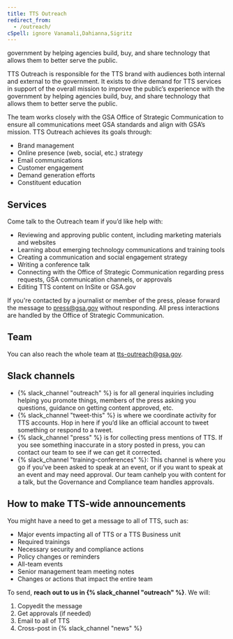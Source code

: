 ```yaml
---
title: TTS Outreach
redirect_from:
  - /outreach/
cSpell: ignore Vanamali,Dahianna,Sigritz
---
```


government by helping agencies build, buy, and share technology that allows them
to better serve the public.


TTS Outreach is responsible for the TTS brand with audiences both internal and external to the government. It exists to drive demand for TTS services in support of the overall mission to improve the public’s experience with the government by helping agencies build, buy, and share technology that allows them to better serve the public.



The team works closely with the GSA Office of Strategic Communication to ensure all communications meet GSA standards and align with GSA’s mission. TTS Outreach achieves its goals through:


- Brand management
- Online presence (web, social, etc.) strategy
- Email communications
- Customer engagement
- Demand generation efforts
- Constituent education


## Services

Come talk to the Outreach team if you’d like help with:

- Reviewing and approving public content, including marketing materials and websites
- Learning about emerging technology communications and training tools
- Creating a communication and social engagement strategy
- Writing a conference talk
- Connecting with the Office of Strategic Communication regarding press requests, GSA communication channels, or approvals
- Editing TTS content on InSite or GSA.gov

If you're contacted by a journalist or member of the press, please forward the message to [press@gsa.gov](mailto:press@gsa.gov) without responding. All press interactions are handled by the Office of Strategic Communication.

## Team

You can also reach the whole team at [tts-outreach@gsa.gov](mailto:tts-outreach@gsa.gov).

## Slack channels

- {% slack_channel "outreach" %} is for all general inquiries including helping you promote things, members of the press asking you questions, guidance on getting content approved, etc.
- {% slack_channel "tweet-this" %} is where we coordinate activity for TTS accounts. Hop in here if you’d like an official account to tweet
  something or respond to a tweet.
- {% slack_channel "press" %} is for collecting press mentions of TTS. If you see something inaccurate in a story posted in press, you can contact our team to see if we can get it corrected.
- {% slack_channel "training-conferences" %}: This channel is where you go if you’ve been asked to speak at an event, or if you want to speak at an event and may need approval. Our team canhelp you with content for a talk, but the Governance and Compliance team
  handles approvals.

## How to make TTS-wide announcements

You might have a need to get a message to all of TTS, such as:

- Major events impacting all of TTS or a TTS Business unit
- Required trainings
- Necessary security and compliance actions
- Policy changes or reminders
- All-team events
- Senior management team meeting notes
- Changes or actions that impact the entire team

To send, **reach out to us in {% slack_channel "outreach" %}**. We will:

1. Copyedit the message
1. Get approvals (if needed)
1. Email to all of TTS
1. Cross-post in {% slack_channel "news" %}
